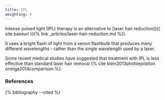 ```yaml
---
title: IPL
weighting: 4
---
```


Intense pulsed light (IPL) therapy is an alternative to [laser hair reduction]({{ site.baseurl }}{% link _articles/laser-hair-reduction.md %}).

It uses a bright flash of light from a xenon flashbulb that produces many different wavelengths - rather than the single wavelength used by a laser.

Some recent medical studies have suggested that treatment with IPL is less effective than standard laser hair removal {% cite klein2013photoepilation ormiga2014comparison %}.

### References

{% bibliography --cited %}
